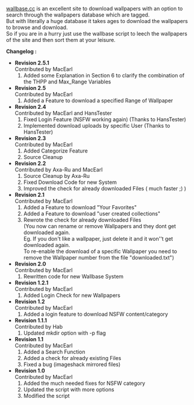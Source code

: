 <p>
	<a href="http://wallbase.cc" target="_blank">wallbase.cc</a> is an excellent site to download wallpapers with an option to search through the wallpapers database which are tagged.<br />
	But with literally a huge database it takes ages to download the wallpapers to browse and download.<br />
	So if you are in a hurry just use the wallbase script to leech the wallpapers of the site and then sort them at your leisure.<br />
</p>
<p>
	<strong>Changelog :</strong>
	<ul>
		<li>
			<strong>Revision 2.5.1</strong><br />
			Contributed by MacEarl
			<ol>
				<li>Added some Explanation in Section 6 to clarify the combination of the THPP and Max_Range Variables</li>
			</ol>
		</li>
		<li>
			<strong>Revision 2.5</strong><br />
			Contributed by MacEarl
			<ol>
				<li>Added a Feature to download a specified Range of Wallpaper</li>
			</ol>
		</li>
		<li>
			<strong>Revision 2.4</strong><br />
			Contributed by MacEarl and HansTester
			<ol>
				<li>Fixed Login Feature (NSFW working again) (Thanks to HansTester)</li>
				<li>Implemented download uploads by specific User (Thanks to HansTester)</li>
			</ol>
		</li>
		<li>
			<strong>Revision 2.3</strong><br />
			Contributed by MacEarl
			<ol>
				<li>Added Categorize Feature</li>
				<li>Source Cleanup</li>
			</ol>
		</li>
		<li>
			<strong>Revision 2.2</strong><br />
			Contributed by Axa-Ru and MacEarl
			<ol>
				<li>Source Cleanup by Axa-Ru</li>
				<li>Fixed Download Code for new System</li>
				<li>Improved the check for already downloaded Files ( much faster ;) )</li>
			</ol>
		</li>
		<li>
			<strong>Revision 2.1</strong><br />
			Contributed by MacEarl
			<ol>
				<li>Added a Feature to download "Your Favorites"</li>
				<li>Added a Feature to download "user created collections"</li>
				<li>Rewrote the check for already downloaded Files<br />
				(You now can rename or remove Wallpapers and they dont get downloaded again.<br />
				Eg. If you don't like a wallpaper, just delete it and it won''t get downloaded again.<br />
				To re-enable the download of a specific Wallpaper you need to remove the Wallpaper number from the file "downloaded.txt")</li>
			</ol>
		</li>
		<li>
			<strong>Revision 2.0</strong><br />
			Contributed by MacEarl
			<ol>
				<li>Rewritten code for new Wallbase System</li>
			</ol>
		</li>
		<li>
			<strong>Revision 1.2.1</strong><br />
			Contributed by MacEarl
			<ol>
				<li>Added Login Check for new Wallpapers</li>
			</ol>
		</li>
		<li>
			<strong>Revision 1.2</strong><br />
			Contributed by MacEarl
			<ol>
				<li>Added a login feature to download NSFW content/category</li>
			</ol>
		</li>
		<li>
			<strong>Revision 1.1.1</strong><br />
			Contributed by Hab
			<ol>
				<li>Updated mkdir option with -p flag</li>
			</ol>
		</li>
		<li>
			<strong>Revision 1.1</strong><br />
			Contributed by MacEarl
			<ol>
				<li>Added a Search Function</li>
				<li>Added a check for already existing Files</li>
				<li>Fixed a bug (imageshack mirrored files)</li>
			</ol>
		</li>
		<li>
			<strong>Revision 1.0</strong><br />
			Contributed by MacEarl
			<ol>
				<li>Added the much needed fixes for NSFW category</li>
				<li>Updated the script with more options</li>
				<li>Modified the script</li>
			</ol>
		</li>
	</ul>
</p>
